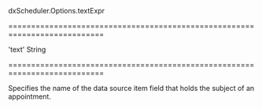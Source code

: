 <!--id-->dxScheduler.Options.textExpr<!--/id-->
===========================================================================
<!--default-->'text'<!--/default-->
<!--type-->String<!--/type-->
===========================================================================

<!--shortDescription-->
Specifies the name of the data source item field that holds the subject of an appointment.
<!--/shortDescription-->

<!--fullDescription-->

<!--/fullDescription-->